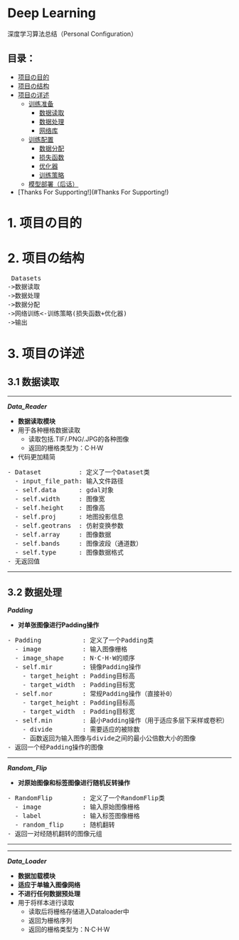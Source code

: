 # Deep Learning
 深度学习算法总结（Personal Configuration）

## 目录：
- [项目の目的](#项目の目的)
- [项目の结构](#项目の结构)
- [项目の详述](#项目の详述)
  - [训练准备](#训练准备)
    - [数据读取](#数据读取) 
    - [数据处理](#数据处理)
    - [网络库](#网络库)
  - [训练配置](#训练配置)
    - [数据分配](#数据分配)
    - [损失函数](#损失函数)
    - [优化器](#优化器)
    - [训练策略](#训练策略)
  - [模型部署（后话）](#模型部署)
- [Thanks For Supporting!](#Thanks For Supporting!)

# 1. 项目の目的
# 2. 项目の结构
<pre> Datasets
->数据读取
->数据处理
->数据分配
->网络训练<-训练策略(损失函数+优化器)
->输出
</pre>

# 3. 项目の详述

## 3.1 数据读取
***
**_Data_Reader_**
- **数据读取模块**
- 用于各种栅格数据读取
  - 读取包括.TIF/.PNG/.JPG的各种图像
  - 返回的栅格类型为：C·H·W
- 代码更加精简
<pre>
- Dataset          : 定义了一个Dataset类
  - input_file_path: 输入文件路径
  - self.data      : gdal对象
  - self.width     : 图像宽
  - self.height    : 图像高
  - self.proj      : 地图投影信息
  - self.geotrans  : 仿射变换参数
  - self.array     : 图像数据
  - self.bands     : 图像波段（通道数）
  - self.type      : 图像数据格式
- 无返回值
</pre>
***
## 3.2 数据处理
**_Padding_**
- **对单张图像进行Padding操作**
<pre>
- Padding           : 定义了一个Padding类
  - image           : 输入图像栅格
  - image_shape     : N·C·H·W的顺序
  - self.mir        : 镜像Padding操作
    - target_height : Padding目标高 
    - target_width  : Padding目标宽
  - self.nor        : 常规Padding操作（直接补0）
    - target_height : Padding目标高 
    - target_width  : Padding目标宽
  - self.min        : 最小Padding操作（用于适应多层下采样或卷积）
    - divide        : 需要适应的被除数
    - 函数返回为输入图像与divide之间的最小公倍数大小的图像
- 返回一个经Padding操作的图像
</pre>
***
**_Random_Flip_**
- **对原始图像和标签图像进行随机反转操作**
<pre>
- RandomFlip        : 定义了一个RandomFlip类
  - image           : 输入原始图像栅格
  - label           : 输入标签图像栅格
  - random_flip     : 随机翻转
- 返回一对经随机翻转的图像元组
</pre>
***

***
**_Data_Loader_**
- **数据加载模块**
- **适应于单输入图像网络**
- **不进行任何数据预处理**
- 用于将样本进行读取
  - 读取后将栅格存储进入Dataloader中
  - 返回为栅格序列
  - 返回的栅格类型为：N·C·H·W


